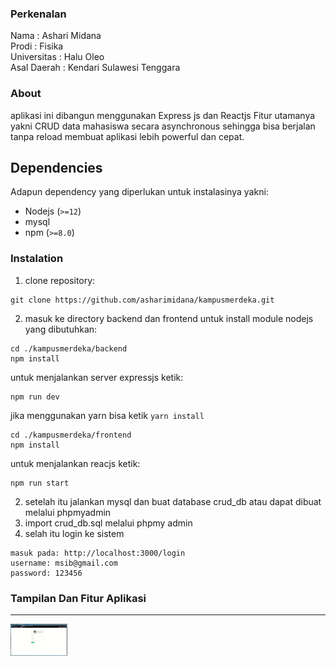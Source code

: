 ### Perkenalan
Nama        : Ashari Midana </br>
Prodi       : Fisika </br>
Universitas : Halu Oleo </br>
Asal Daerah : Kendari Sulawesi Tenggara

### About
aplikasi ini dibangun menggunakan Express js dan Reactjs
Fitur utamanya yakni CRUD data mahasiswa secara asynchronous sehingga bisa berjalan tanpa reload membuat aplikasi lebih powerful dan cepat.

Dependencies
------------
Adapun dependency yang diperlukan untuk instalasinya yakni:
* Nodejs (`>=12`)
* mysql 
* npm (`>=8.0`)

### Instalation
1. clone repository:
```shell
git clone https://github.com/asharimidana/kampusmerdeka.git
```
2. masuk ke directory backend dan frontend untuk install module nodejs yang dibutuhkan:
```shell
cd ./kampusmerdeka/backend
npm install
```
untuk menjalankan server expressjs ketik:
```shell
npm run dev
```
jika menggunakan yarn bisa ketik `yarn install`

```shell
cd ./kampusmerdeka/frontend
npm install
```
untuk menjalankan reacjs ketik:
```shell
npm run start
```
2. setelah itu jalankan mysql dan buat database crud_db atau dapat dibuat melalui phpmyadmin
3. import crud_db.sql melalui phpmy admin
4. selah itu login ke sistem 
```shell
masuk pada: http://localhost:3000/login
username: msib@gmail.com
password: 123456
```

### Tampilan Dan Fitur Aplikasi
------------
![Demo GIF](https://github.com/asharimidana/img/blob/main/ASHARI_MIDANA_APLIKASI_PENGELOLA_DATA_MAHASISWA_AdobeExpress.gif)
